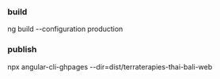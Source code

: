 ### build

ng build --configuration production

### publish

npx angular-cli-ghpages --dir=dist/terraterapies-thai-bali-web